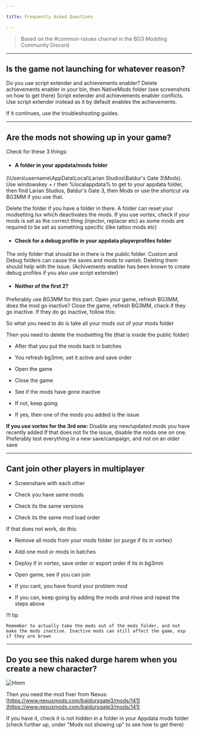 ```yaml
---

title: Frequently Asked Questions

---
```


> Based on the #common-issues channel in the BG3 Modding Community Discord

---

## Is the game not launching for whatever reason? 

Do you use script extender and achievements enabler? Delete achievements enabler in your bin, then NativeMods folder (see screenshots on how to get there) 
Script extender and achievements enabler conflicts. Use script extender instead as it by default enables the achievements.

If it continues, use the troubleshooting guides.

---

## Are the mods not showing up in your game?

Check for these 3 things:

- #### A folder in your appdata/mods folder

 (\Users\username\AppData\Local\Larian Studios\Baldur's Gate 3\Mods). 
Use windowskey + r then %localappdata% to get to your appdata folder, then find Larian Studios, Baldur's Gate 3, then Mods or use the shortcut via BG3MM if you use that. 

Delete the folder if you have a folder in there. A folder can reset your modsetting.lsx which deactivates the mods. If you use vortex, check if your mods is set as the correct thing (injector, replacer etc) as some mods are required to be set as something specific (like tattoo mods etc)

- #### Check for a debug profile in your appdata playerprofiles folder

The only folder that should be in there is the public folder. Custom and Debug folders can cause the saves and mods to vanish. Deleting them should help with the issue. (Achivements enabler has been known to create debug profiles if you also use script extender)

- #### Neither of the first 2?
  
Preferably use BG3MM for this part. Open your game, refresh BG3MM, does the mod go inactive? Close the game, refresh BG3MM, check if they go inactive. 
If they do go inactive, follow this: 

So what you need to do is take all your mods out of your mods folder

Then you need to delete the modsetting file (that is inside the public folder)

 - After that you put the mods back in batches

 - You refresh bg3mm, set it active and save order

 - Open the game

 - Close the game 

 - See if the mods have gone inactive

 - If not, keep going 

 - If yes, then one of the mods you added is the issue


**If you use vortex for the 3rd one:**
Disable any new/updated mods you have recently added
If that does not fix the issue, disable the mods one on one. 
Preferably test everything in a new save/campaign, and not on an older save

---

## Cant join other players in multiplayer

 - Screenshare with each other

 - Check you have same mods 

 - Check its the same versions 

 - Check its the same mod load order

If that does not work, do this: 

 - Remove all mods from your mods folder (or purge if its in vortex) 

 - Add one mod or mods in batches 

 - Deploy if in vortex, save order or export order if its in bg3mm 

 - Open game, see if you can join

 - If you cant, you have found your problem mod 

 - If you can, keep going by adding the mods and rinse and repeat the steps above

!!! tip
    
    Remember to actually take the mods out of the mods folder, and not make the mods inactive. Inactive mods can still affect the game, esp if they are brown

---

## Do you see this naked durge harem when you create a new character? 

![Hmm](/assets/faq/SPOILER_hm.png)

Then you need the mod fixer from Nexus: [https://www.nexusmods.com/baldursgate3/mods/141](https://www.nexusmods.com/baldursgate3/mods/141)

If you have it, check it is not hidden in a folder in your Appdata mods folder (check further up, under "Mods not showing up" to see how to get there) 